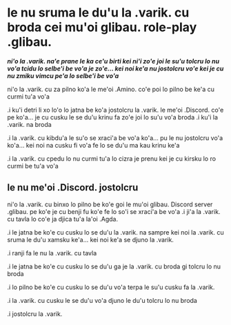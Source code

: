 # le nu sruma le du'u la .varik. cu broda cei mu'oi glibau. role-play .glibau.
***ni'o la .varik. na'e prane le ka ce'u birti kei ni'i zo'e joi le su'u tolcru lo nu vo'a tcidu lo selbe'i be vo'a je zo'e... kei noi ke'a nu jostolcru vo'e kei je cu nu zmiku vimcu pe'a lo selbe'i be vo'a***

ni'o la .varik. cu za pilno ko'a le me'oi .Amino. co'e poi lo pilno be ke'a cu curmi tu'a vo'a

.i ku'i detri li xo lo'o lo jatna be ko'a jostolcru la .varik. le me'oi .Discord. co'e pe ko'a... je cu cusku le se du'u krinu fa zo'e joi lo su'u vo'a broda  .i ku'i la .varik. na broda

.i la .varik. cu kibdu'a le su'o se xraci'a be vo'a ko'a... pu le nu jostolcru vo'a ko'a... kei noi na cusku fi vo'a fe lo se du'u ma kau krinu ke'a

.i la .varik. cu cpedu lo nu curmi tu'a lo cizra je prenu kei je cu kirsku lo ro curmi be tu'a vo'a

## le nu me'oi .Discord. jostolcru
ni'o la .varik. cu binxo lo pilno be ko'e goi le mu'oi glibau. Discord server .glibau. pe ko'e je cu benji fu ko'e fe lo so'i se xraci'a be vo'a  .i ji'a la .varik. cu tavla lo co'e ja djica tu'a la'oi .Agda.

.i le jatna be ko'e cu cusku lo se du'u la .varik. na sampre kei noi la .varik. cu sruma le du'u xamsku ke'a... kei noi ke'a se djuno la .varik.

.i ranji fa le nu la .varik. cu tavla

.i le jatna be ko'e cu cusku lo se du'u ga je la .varik. cu broda gi tolcru lo nu broda

.i lo pilno be ko'e cu cusku lo se du'u vo'a terpa le su'u cusku fa la .varik.

.i la .varik. cu cusku le se du'u vo'a djuno le du'u tolcru lo nu broda

.i jostolcru la .varik.
